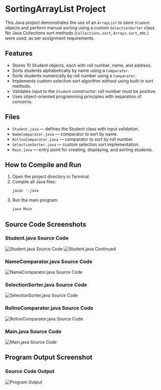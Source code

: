 # SortingArrayList Project

This Java project demonstrates the use of an `ArrayList` to store `Student` objects and perform manual sorting using a custom `SelectionSorter` class.  
No Java Collections sort methods (`Collections.sort`, `Arrays.sort`, etc.) were used, as per assignment requirements.

## Features
- Stores 10 Student objects, each with roll number, name, and address.
- Sorts students alphabetically by name using a `Comparator`.
- Sorts students numerically by roll number using a `Comparator`.
- Implements custom selection sort algorithm without using built-in sort methods.
- Validates input to the `Student` constructor: roll number must be positive.
- Uses object-oriented programming principles with separation of concerns.

## Files
- `Student.java` — defines the Student class with input validation.
- `NameComparator.java` — comparator to sort by name.
- `RollnoComparator.java` — comparator to sort by roll number.
- `SelectionSorter.java` — custom selection sort implementation.
- `Main.java` — entry point for creating, displaying, and sorting students.

## How to Compile and Run
1. Open the project directory in Terminal.
2. Compile all Java files:
    ```bash
    javac *.java
    ```
3. Run the main program:
    ```bash
    java Main
    ```

## Source Code Screenshots

### Student.java Source Code
![Student.java Source Code](Screenshots/StudentSC.png)
![Student.java Continued](Screenshots/StudentSC2.png)

### NameComparator.java Source Code
![NameComparator.java Source Code](Screenshots/NameComparatorSC.png)

### SelectionSorter.java Source Code
![SelectionSorter.java Source Code](Screenshots/SelectionSorterSC.png)

### RollnoComparator.java Source Code
![RollnoComparator.java Source Code](Screenshots/RollnoComparatorSC.png)

### Main.java Source Code
![Main.java Source Code](Screenshots/MainSC.png)

## Program Output Screenshot

### Source Code Output
![Program Output](Screenshots/SourceOutput.png)